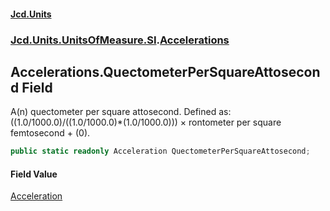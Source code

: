 #### [Jcd.Units](index.md 'index')
### [Jcd.Units.UnitsOfMeasure.SI](Jcd.Units.UnitsOfMeasure.SI.md 'Jcd.Units.UnitsOfMeasure.SI').[Accelerations](Accelerations.md 'Jcd.Units.UnitsOfMeasure.SI.Accelerations')

## Accelerations.QuectometerPerSquareAttosecond Field

A(n) quectometer per square attosecond. Defined as: ((1.0/1000.0)/((1.0/1000.0)*(1.0/1000.0))) × rontometer per square femtosecond + (0).

```csharp
public static readonly Acceleration QuectometerPerSquareAttosecond;
```

#### Field Value
[Acceleration](Acceleration.md 'Jcd.Units.UnitTypes.Acceleration')